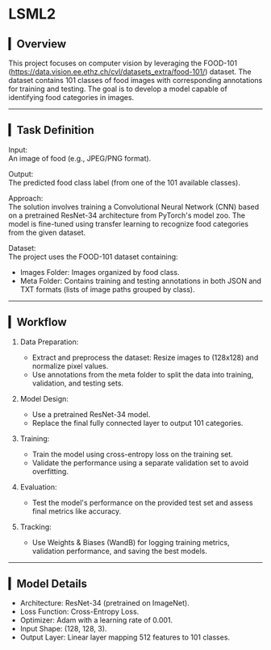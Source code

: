# LSML2
## ▎Overview
This project focuses on computer vision by leveraging the FOOD-101 (https://data.vision.ee.ethz.ch/cvl/datasets_extra/food-101/) dataset. The dataset contains 101 classes of food images with corresponding annotations for training and testing. The goal is to develop a model capable of identifying food categories in images.

---

## ▎Task Definition

Input:  
An image of food (e.g., JPEG/PNG format).  

Output:  
The predicted food class label (from one of the 101 available classes).  

Approach:  
The solution involves training a Convolutional Neural Network (CNN) based on a pretrained ResNet-34 architecture from PyTorch's model zoo. The model is fine-tuned using transfer learning to recognize food categories from the given dataset.  

Dataset:  
The project uses the FOOD-101 dataset containing:
- Images Folder: Images organized by food class.  
- Meta Folder: Contains training and testing annotations in both JSON and TXT formats (lists of image paths grouped by class).  

---

## ▎Workflow

1. Data Preparation:
   - Extract and preprocess the dataset: Resize images to (128x128) and normalize pixel values.
   - Use annotations from the meta folder to split the data into training, validation, and testing sets.  

2. Model Design:
   - Use a pretrained ResNet-34 model.
   - Replace the final fully connected layer to output 101 categories.

3. Training:
   - Train the model using cross-entropy loss on the training set.
   - Validate the performance using a separate validation set to avoid overfitting.  

4. Evaluation:
   - Test the model's performance on the provided test set and assess final metrics like accuracy.

5. Tracking:
   - Use Weights & Biases (WandB) for logging training metrics, validation performance, and saving the best models.

---

## ▎Model Details

- Architecture: ResNet-34 (pretrained on ImageNet).
- Loss Function: Cross-Entropy Loss.
- Optimizer: Adam with a learning rate of 0.001.
- Input Shape: (128, 128, 3).  
- Output Layer: Linear layer mapping 512 features to 101 classes.  
